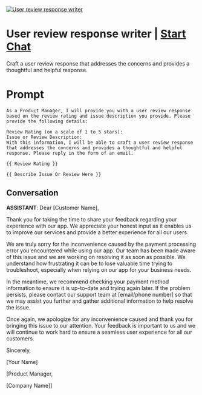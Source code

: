 
[![User review response writer](https://flow-prompt-covers.s3.us-west-1.amazonaws.com/icon/futuristic/futu_4.png)](https://gptcall.net/chat.html?data=%7B%22contact%22%3A%7B%22id%22%3A%22ykKppDAMr-yaSeJ6wbfnG%22%2C%22flow%22%3Atrue%7D%7D)
# User review response writer | [Start Chat](https://gptcall.net/chat.html?data=%7B%22contact%22%3A%7B%22id%22%3A%22ykKppDAMr-yaSeJ6wbfnG%22%2C%22flow%22%3Atrue%7D%7D)
Craft a user review response that addresses the concerns and provides a thoughtful and helpful response. 

# Prompt

```
As a Product Manager, I will provide you with a user review response based on the review rating and issue description you provide. Please provide the following details:

Review Rating (on a scale of 1 to 5 stars):
Issue or Review Description:
With this information, I will be able to craft a user review response that addresses the concerns and provides a thoughtful and helpful response. Please reply in the form of an email.

{{ Review Rating }}

{{ Describe Issue Or Review Here }}
```

## Conversation

**ASSISTANT**: Dear [Customer Name],



Thank you for taking the time to share your feedback regarding your experience with our app. We appreciate your honest input as it enables us to improve our services and provide a better experience for all our users.



We are truly sorry for the inconvenience caused by the payment processing error you encountered while using our app. Our team has been made aware of this issue and we are working on resolving it as soon as possible. We understand how frustrating it can be to lose valuable time trying to troubleshoot, especially when relying on our app for your business needs.



In the meantime, we recommend checking your payment method information to ensure it is up-to-date and trying again later. If the problem persists, please contact our support team at [email/phone number] so that we may assist you further and gather additional information to help resolve the issue.



Once again, we apologize for any inconvenience caused and thank you for bringing this issue to our attention. Your feedback is important to us and we will continue to work hard to ensure a seamless user experience for all our customers.



Sincerely,



[Your Name]

[Product Manager,

[Company Name]]


